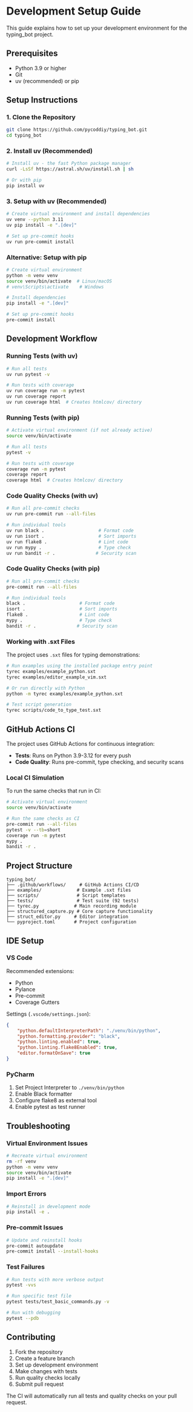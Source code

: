 # Development Setup Guide

This guide explains how to set up your development environment for the typing_bot project.

## Prerequisites

- Python 3.9 or higher
- Git
- uv (recommended) or pip

## Setup Instructions

### 1. Clone the Repository

```bash
git clone https://github.com/pycoddiy/typing_bot.git
cd typing_bot
```

### 2. Install uv (Recommended)

```bash
# Install uv - the fast Python package manager
curl -LsSf https://astral.sh/uv/install.sh | sh

# Or with pip
pip install uv
```

### 3. Setup with uv (Recommended)

```bash
# Create virtual environment and install dependencies
uv venv --python 3.11
uv pip install -e ".[dev]"

# Set up pre-commit hooks
uv run pre-commit install
```

### Alternative: Setup with pip

```bash
# Create virtual environment
python -m venv venv
source venv/bin/activate  # Linux/macOS
# venv\Scripts\activate    # Windows

# Install dependencies
pip install -e ".[dev]"

# Set up pre-commit hooks
pre-commit install
```

## Development Workflow

### Running Tests (with uv)

```bash
# Run all tests
uv run pytest -v

# Run tests with coverage
uv run coverage run -m pytest
uv run coverage report
uv run coverage html  # Creates htmlcov/ directory
```

### Running Tests (with pip)

```bash
# Activate virtual environment (if not already active)
source venv/bin/activate

# Run all tests
pytest -v

# Run tests with coverage
coverage run -m pytest
coverage report
coverage html  # Creates htmlcov/ directory
```

### Code Quality Checks (with uv)

```bash
# Run all pre-commit checks
uv run pre-commit run --all-files

# Run individual tools
uv run black .                    # Format code
uv run isort .                    # Sort imports
uv run flake8 .                   # Lint code
uv run mypy .                     # Type check
uv run bandit -r .               # Security scan
```

### Code Quality Checks (with pip)

```bash
# Run all pre-commit checks
pre-commit run --all-files

# Run individual tools
black .                    # Format code
isort .                    # Sort imports
flake8 .                   # Lint code
mypy .                     # Type check
bandit -r .               # Security scan
```

### Working with .sxt Files

The project uses `.sxt` files for typing demonstrations:

```bash
# Run examples using the installed package entry point
tyrec examples/example_python.sxt
tyrec examples/editor_example_vim.sxt

# Or run directly with Python
python -m tyrec examples/example_python.sxt

# Test script generation
tyrec scripts/code_to_type_test.sxt
```

## GitHub Actions CI

The project uses GitHub Actions for continuous integration:

- **Tests**: Runs on Python 3.9-3.12 for every push
- **Code Quality**: Runs pre-commit, type checking, and security scans

### Local CI Simulation

To run the same checks that run in CI:

```bash
# Activate virtual environment
source venv/bin/activate

# Run the same checks as CI
pre-commit run --all-files
pytest -v --tb=short
coverage run -m pytest
mypy .
bandit -r .
```

## Project Structure

```
typing_bot/
├── .github/workflows/     # GitHub Actions CI/CD
├── examples/             # Example .sxt files
├── scripts/              # Script templates
├── tests/                # Test suite (92 tests)
├── tyrec.py             # Main recording module
├── structured_capture.py # Core capture functionality
├── struct_editor.py     # Editor integration
└── pyproject.toml       # Project configuration
```

## IDE Setup

### VS Code

Recommended extensions:
- Python
- Pylance
- Pre-commit
- Coverage Gutters

Settings (`.vscode/settings.json`):
```json
{
    "python.defaultInterpreterPath": "./venv/bin/python",
    "python.formatting.provider": "black",
    "python.linting.enabled": true,
    "python.linting.flake8Enabled": true,
    "editor.formatOnSave": true
}
```

### PyCharm

1. Set Project Interpreter to `./venv/bin/python`
2. Enable Black formatter
3. Configure flake8 as external tool
4. Enable pytest as test runner

## Troubleshooting

### Virtual Environment Issues

```bash
# Recreate virtual environment
rm -rf venv
python -m venv venv
source venv/bin/activate
pip install -e ".[dev]"
```

### Import Errors

```bash
# Reinstall in development mode
pip install -e .
```

### Pre-commit Issues

```bash
# Update and reinstall hooks
pre-commit autoupdate
pre-commit install --install-hooks
```

### Test Failures

```bash
# Run tests with more verbose output
pytest -vvs

# Run specific test file
pytest tests/test_basic_commands.py -v

# Run with debugging
pytest --pdb
```

## Contributing

1. Fork the repository
2. Create a feature branch
3. Set up development environment
4. Make changes with tests
5. Run quality checks locally
6. Submit pull request

The CI will automatically run all tests and quality checks on your pull request.
